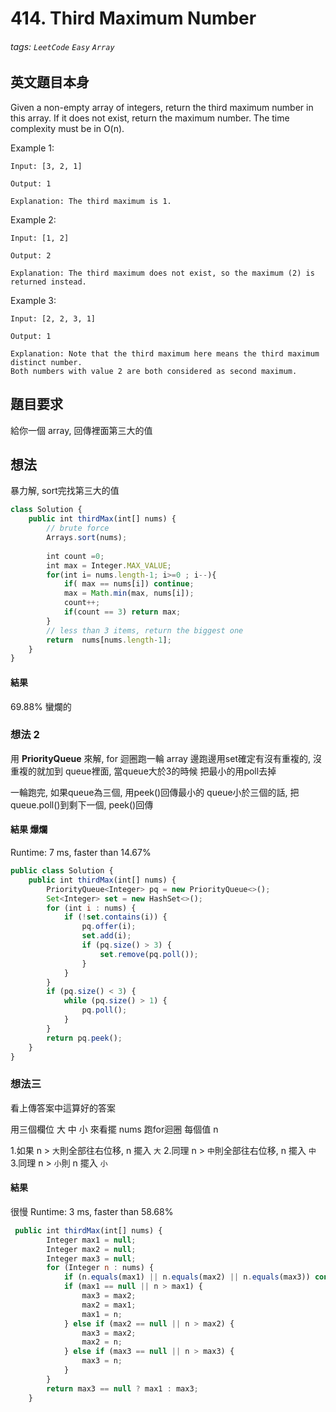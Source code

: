 # 414. Third Maximum Number
###### tags: `LeetCode` `Easy` `Array`

## 英文題目本身
Given a non-empty array of integers, return the third maximum number in this array. If it does not exist, return the maximum number. The time complexity must be in O(n).

Example 1:
```
Input: [3, 2, 1]

Output: 1

Explanation: The third maximum is 1.
```
Example 2:
```
Input: [1, 2]

Output: 2

Explanation: The third maximum does not exist, so the maximum (2) is returned instead.
```
Example 3:
```
Input: [2, 2, 3, 1]

Output: 1

Explanation: Note that the third maximum here means the third maximum distinct number.
Both numbers with value 2 are both considered as second maximum.
```
## 題目要求
給你一個 array, 回傳裡面第三大的值
## 想法
暴力解, sort完找第三大的值

```javascript
class Solution {
    public int thirdMax(int[] nums) {
        // brute force
        Arrays.sort(nums);
        
        int count =0;
        int max = Integer.MAX_VALUE;
        for(int i= nums.length-1; i>=0 ; i--){
            if( max == nums[i]) continue;
            max = Math.min(max, nums[i]);
            count++;
            if(count == 3) return max;
        }
        // less than 3 items, return the biggest one
        return  nums[nums.length-1];
    }
}
```
#### 結果
69.88%  蠻爛的

### 想法 2
用 **PriorityQueue** 來解, for 迴圈跑一輪 array
邊跑邊用set確定有沒有重複的, 沒重複的就加到 queue裡面, 當queue大於3的時候  把最小的用poll去掉

一輪跑完, 如果queue為三個, 用peek()回傳最小的
queue小於三個的話, 把queue.poll()到剩下一個, peek()回傳
#### 結果 爆爛
Runtime: 7 ms, faster than 14.67% 
```javascript
public class Solution {
    public int thirdMax(int[] nums) {
        PriorityQueue<Integer> pq = new PriorityQueue<>();
        Set<Integer> set = new HashSet<>();
        for (int i : nums) {
            if (!set.contains(i)) {
                pq.offer(i);
                set.add(i);
                if (pq.size() > 3) {
                    set.remove(pq.poll());
                }
            }
        }
        if (pq.size() < 3) {
            while (pq.size() > 1) {
                pq.poll();
            }
        }
        return pq.peek();
    }
}
```

### 想法三
看上傳答案中這算好的答案

用三個欄位 大 中 小 來看擺
nums 跑for迴圈
每個值 n

1.如果 n > `大`則全部往右位移, n 擺入 `大`
2.同理 n > `中`則全部往右位移, n 擺入 `中`
3.同理 n > `小`則 n 擺入 `小`


#### 結果
很慢
Runtime: 3 ms, faster than 58.68%
```javascript
 public int thirdMax(int[] nums) {
        Integer max1 = null;
        Integer max2 = null;
        Integer max3 = null;
        for (Integer n : nums) {
            if (n.equals(max1) || n.equals(max2) || n.equals(max3)) continue;
            if (max1 == null || n > max1) {
                max3 = max2;
                max2 = max1;
                max1 = n;
            } else if (max2 == null || n > max2) {
                max3 = max2;
                max2 = n;
            } else if (max3 == null || n > max3) {
                max3 = n;
            }
        }
        return max3 == null ? max1 : max3;
    }
```